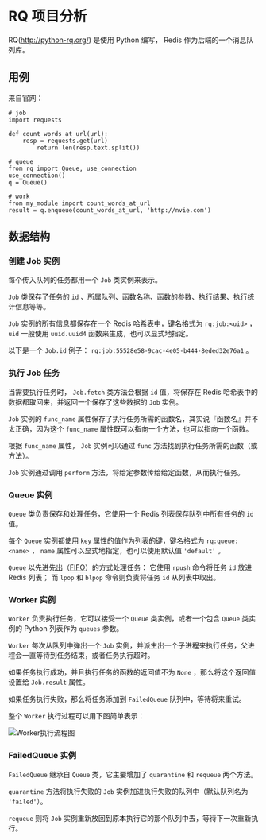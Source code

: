 # RQ 项目分析

RQ(http://python-rq.org/) 是使用 Python 编写， Redis 作为后端的一个消息队列库。


## 用例

来自官网：

    # job
    import requests

    def count_words_at_url(url):
        resp = requests.get(url)
            return len(resp.text.split())

    # queue
    from rq import Queue, use_connection
    use_connection()
    q = Queue()

    # work
    from my_module import count_words_at_url
    result = q.enqueue(count_words_at_url, 'http://nvie.com')


## 数据结构


### 创建 Job 实例

每个传入队列的任务都用一个 ``Job`` 类实例来表示。

``Job`` 类保存了任务的 ``id`` 、所属队列、函数名称、函数的参数、执行结果、执行统计信息等等。

``Job`` 实例的所有信息都保存在一个 Redis 哈希表中，键名格式为 ``rq:job:<uid>`` ， ``uid`` 一般使用 ``uuid.uuid4`` 函数来生成，也可以显式地指定。

以下是一个 ``Job.id`` 例子： ``rq:job:55528e58-9cac-4e05-b444-8eded32e76a1`` 。


### 执行 Job 任务

当需要执行任务时， ``Job.fetch`` 类方法会根据 ``id`` 值，将保存在 Redis 哈希表中的数据都取回来，并返回一个保存了这些数据的 ``Job`` 实例。

``Job`` 实例的 ``func_name`` 属性保存了执行任务所需的函数名，其实说『函数名』并不太正确，因为这个 ``func_name`` 属性既可以指向一个方法，也可以指向一个函数。

根据 ``func_name`` 属性， ``Job`` 实例可以通过 ``func`` 方法找到执行任务所需的函数（或方法）。

``Job`` 实例通过调用 ``perform`` 方法，将给定参数传给给定函数，从而执行任务。


### Queue 实例

``Queue`` 类负责保存和处理任务，它使用一个 Redis 列表保存队列中所有任务的 ``id`` 值。

每个 ``Queue`` 实例都使用 ``key`` 属性的值作为列表的键，键名格式为 ``rq:queue:<name>`` ， ``name`` 属性可以显式地指定，也可以使用默认值 ``'default'`` 。

``Queue`` 以先进先出（[FIFO](http://en.wikipedia.org/wiki/FIFO)）的方式处理任务：
它使用 ``rpush`` 命令将任务 ``id`` 放进 Redis 列表；
而 ``lpop`` 和 ``blpop`` 命令则负责将任务 ``id`` 从列表中取出。


### Worker 实例

``Worker`` 负责执行任务，它可以接受一个 ``Queue`` 类实例，或者一个包含 ``Queue`` 类实例的 Python 列表作为 ``queues`` 参数。

``Worker`` 每次从队列中弹出一个 ``Job`` 实例，并派生出一个子进程来执行任务，父进程会一直等待到任务结束，或者任务执行超时。

如果任务执行成功，并且执行任务的函数的返回值不为 ``None`` ，那么将这个返回值设置给 ``Job.result`` 属性。

如果任务执行失败，那么将任务添加到 ``FailedQueue`` 队列中，等待将来重试。

整个 ``Worker`` 执行过程可以用下图简单表示：

![Worker执行流程图](https://raw.github.com/redisbook/book/4a5f20061822f00f0801060a2df64b28b5ebebab/rq_project/rq_worker.png)


###  FailedQueue 实例

``FailedQueue`` 继承自 ``Queue`` 类，它主要增加了 ``quarantine`` 和 ``requeue`` 两个方法。

``quarantine`` 方法将执行失败的 ``Job`` 实例加进执行失败的队列中（默认队列名为 ``'failed'``）。

``requeue`` 则将 ``Job`` 实例重新放回到原本执行它的那个队列中去，等待下一次重新执行。

